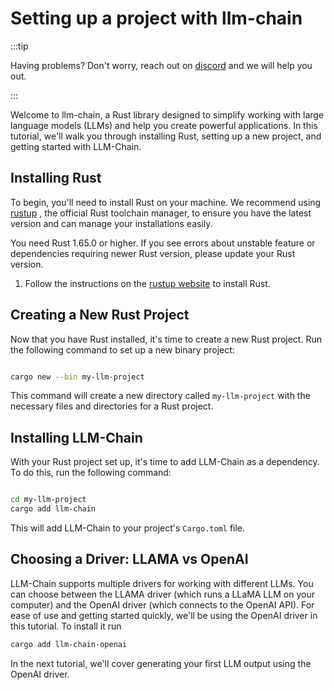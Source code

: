 # Setting up a project with llm-chain

:::tip

Having problems? Don't worry, reach out on [discord](https://discord.gg/kewN9Gtjt2) and we will help you out.

:::

Welcome to llm-chain, a Rust library designed to simplify working with large language models (LLMs) and help you create powerful applications. In this tutorial, we'll walk you through installing Rust, setting up a new project, and getting started with LLM-Chain.

## Installing Rust

To begin, you'll need to install Rust on your machine. We recommend using [rustup](https://rustup.rs/) , the official Rust toolchain manager, to ensure you have the latest version and can manage your installations easily.

You need Rust 1.65.0 or higher. If you see errors about unstable feature or dependencies requiring newer Rust version, please update your Rust version.

1. Follow the instructions on the [rustup website](https://rustup.rs/) to install Rust.

## Creating a New Rust Project

Now that you have Rust installed, it's time to create a new Rust project. Run the following command to set up a new binary project:

```bash

cargo new --bin my-llm-project
```

This command will create a new directory called `my-llm-project` with the necessary files and directories for a Rust project.

## Installing LLM-Chain

With your Rust project set up, it's time to add LLM-Chain as a dependency. To do this, run the following command:

```bash

cd my-llm-project
cargo add llm-chain
```

This will add LLM-Chain to your project's `Cargo.toml` file.

## Choosing a Driver: LLAMA vs OpenAI

LLM-Chain supports multiple drivers for working with different LLMs. You can choose between the LLAMA driver (which runs a LLaMA LLM on your computer) and the OpenAI driver (which connects to the OpenAI API). For ease of use and getting started quickly, we'll be using the OpenAI driver in this tutorial. To install it run

```bash
cargo add llm-chain-openai
```

In the next tutorial, we'll cover generating your first LLM output using the OpenAI driver.
